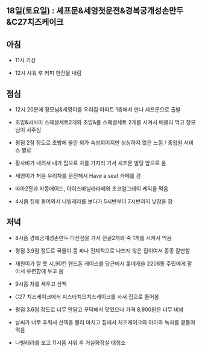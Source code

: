 

## 18일(토요일) : 셰프문&세영첫운전&경복궁개성손만두&C27치즈케이크 

## 아침

- 11시 기상

- 12시 샤워 후 커피 한잔을 내림

## 점심

- 12시 20분에 장모님&세영이를 우리집 아파트 1층에서 만나 셰프문으로 출발

- 초밥&사사미 스페셜세트2개와 초밥&롤 스페셜세트 2개를 시켜서 배불리 먹고 장모님이 사주심

- 평점 2점 정도로  초밥에 올린 회가 숙성회이지만 싱싱하지 않은 느낌 / 종업원 서비스 별로

- 황사비가 내려서 내가 집으로 차를 가지러 가서 셰프문 빌딩 앞으로 옴

- 세영이가 처음 우리차를 운전해서 Have a seat 카페를 감

- 따아2잔과 자몽에이드, 아이스바닐라라떼와 초코얼그레이 케익을 먹음

- 4시쯤 집에 들어와서 나빌레라를 보다가 5시반부터 7시반까지 낮잠을 잠

## 저녁

- 8시쯤 경복궁개성손만두 다산점을 가서 전골2개와 죽 1개를 시켜서 먹음

- 평점 3.9점 정도로 국물이 쫌 짜나 전체적으로 나쁘지 않은 집이여서 종종 갈만함

- 재원이가 잘 못 시,90킨 핸드폰 케이스를 당근에서 롯데캐슬 2208동 주민에게 팔아서 우편함에 두고 옴

- 9시쯤 차를 세우고 산책

- C27 치즈케이크에서 피스타치오치즈케이크를 사서 집으로 들어옴

- 평점 3.6점 정도로 너무 안달고 꾸덕해서 맛있으나 가격 8,900원은 너무 비쌈

- 날씨가 너무 추워서 산책을 빨리 마치고 집에서 치즈케이크와 아아와 녹차를 곁들여 먹음

- 나빌레라를 보고 11시쯤 샤워 후 거실화장실 대청소
<!--stackedit_data:
eyJoaXN0b3J5IjpbLTIwMTY3MzY0NzhdfQ==
-->
